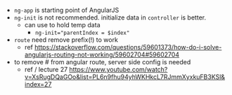 - `ng-app` is starting point of AngularJS
- `ng-init` is not recommended. initialize data in `controller` is better.
  - can use to hold temp data
    - `ng-init="parentIndex = $index"`
- `route` need remove prefix(!) to work
  - ref
    https://stackoverflow.com/questions/59601373/how-do-i-solve-angularjs-routing-not-working/59602704#59602704
- to remove # from angular route, server side config is needed
  - ref / lecture 27
    https://www.youtube.com/watch?v=XsRugDQaGOo&list=PL6n9fhu94yhWKHkcL7RJmmXyxkuFB3KSl&index=27
